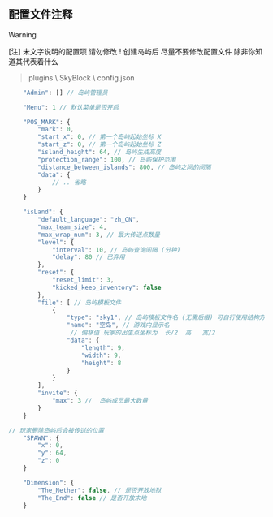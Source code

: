 

## 配置文件注释


> [!WARNING]
> [注] 未文字说明的配置项 请勿修改 !
> 创建岛屿后 尽量不要修改配置文件 除非你知道其代表着什么

> plugins \ SkyBlock \ config.json

```javascript
    "Admin": [] // 岛屿管理员
```

```javascript
    "Menu": 1 // 默认菜单是否开启
```

```javascript
    "POS_MARK": {
        "mark": 0,
        "start_x": 0, // 第一个岛屿起始坐标 X
        "start_z": 0, // 第一个岛屿起始坐标 Z
        "island_height": 64, // 岛屿生成高度
        "protection_range": 100, // 岛屿保护范围
        "distance_between_islands": 800, // 岛屿之间的间隔
        "data": { 
            // .. 省略 
        }
    }
```

```javascript
    "isLand": {
        "default_language": "zh_CN",
        "max_team_size": 4,
        "max_wrap_num": 3, // 最大传送点数量
        "level": {
            "interval": 10, // 岛屿查询间隔 (分钟)
            "delay": 80 // 已弃用
        },
        "reset": {
            "reset_limit": 3,
            "kicked_keep_inventory": false
        },
        "file": [ // 岛屿模板文件
            {
                "type": "sky1", // 岛屿模板文件名 (无需后缀) 可自行使用结构方块导出
                "name": "空岛", // 游戏内显示名
                 // 偏移值 玩家的出生点坐标为  长/2  高   宽/2
                "data": {
                    "length": 9,
                    "width": 9,
                    "height": 8
                }
            }
        ],
        "invite": {
            "max": 3 //  岛屿成员最大数量
        }
    }
```

```javascript
// 玩家删除岛屿后会被传送的位置
    "SPAWN": {
        "x": 0,
        "y": 64,
        "z": 0
    }
```

```javascript
    "Dimension": {
        "The_Nether": false, // 是否开放地狱
        "The_End": false // 是否开放末地
    }
```
